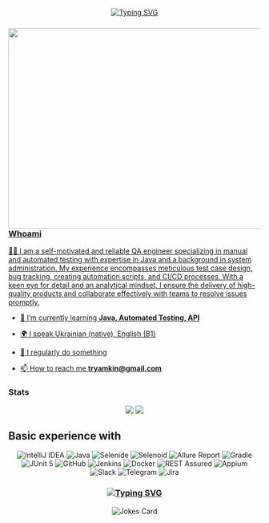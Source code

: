 <p align="center">
<a href="https://git.io/typing-svg"><img src="https://readme-typing-svg.herokuapp.com?font=Caveat&weight=700&size=72&pause=1000&color=323B4C&random=false&width=600&height=200&lines=Hi+there%EF%BC%8CI'm+Taras!" alt="Typing SVG" /></a>
  <!--  <img align src="path here / about.gif" /> --!>  
</p>
  <!--    <a href="https://github.com/tryamkin/tryamkin/blob/main/cvTShevhchenko_en_v3.pdf" download="cvTShevhchenko_en_v3.pdf"><img  height = 280 align="right" src="https://github.com/tryamkin/tryamkin/blob/main/download.jpg" alt="My_cv"></a> --!>  
 <a href="https://github.com/tryamkin/tryamkin/blob/main/cvTShevhchenko_en_v3.pdf" download="cvTShevhchenko_en_v3.pdf">
  <img align="right" src="https://github.com/tryamkin/tryamkin/blob/main/terminal.gif" width="600" height="400" />

### Whoami
<p align="left">
🙋‍♂️ I  am  a  self-motivated  and  reliable  QA  engineer  specializing  in  manual  and
automated  testing  with  expertise  in  Java  and  a  background  in  system
administration. My experience encompasses meticulous test case design, bug
tracking, creating automation scripts, and CI/CD processes. With a keen eye
for  detail  and  an  analytical  mindset,  I  ensure  the  delivery  of  high-quality
products and collaborate effectively with teams to resolve issues promptly.

- 🌱 I’m currently learning **Java, Automated Testing, API**

- 🌍 I speak Ukrainian (native), English (B1)

- 📝 I regularly do something 

- 📫 How to reach me **tryamkin@gmail.com**
</p>

### Stats
<p align="center">
 <img height = 180 src="https://github-readme-stats.vercel.app/api?username=tryamkin&show_icons=true&theme=transparent" />
 <img height = 180 src="https://github-readme-stats.vercel.app/api/top-langs/?username=tryamkin&layout=compact" />
</p>


## Basic experience with

<p align="center">
    <img title="IntelliJ IDEA" src="https://img.shields.io/badge/-IntelliJ%20IDEA-ffc933?style=for-the-badge">
    <img title="Java" src="https://img.shields.io/badge/-Java-7e06ff?logo=java&style=for-the-badge">
    <img title="Selenide" src="https://img.shields.io/badge/-Selenide-ffc933?style=for-the-badge">
    <img title="Selenoid" src="https://img.shields.io/badge/-Selenoid-7e06ff?style=for-the-badge">
    <img title="Allure Report" src="https://img.shields.io/badge/-Allure%20Report-ffc933?style=for-the-badge">
    <img title="Gradle" src="https://img.shields.io/badge/-Gradle-7e06ff?logo=gradle&style=for-the-badge">
    <img title="JUnit 5" src="https://img.shields.io/badge/-JUnit%205-ffc933?logo=junit5&style=for-the-badge">
    <img title="GitHub" src="https://img.shields.io/badge/-GitHub-7e06ff?logo=github&style=for-the-badge">
    <img title="Jenkins" src="https://img.shields.io/badge/-Jenkins-ffc933?logo=jenkins&style=for-the-badge">
    <img title="Docker" src="https://img.shields.io/badge/-Docker-7e06ff?logo=docker&style=for-the-badge"> 
    <img title="REST Assured" src="https://img.shields.io/badge/-REST%20Assured-7e06ff?style=for-the-badge">
    <img title="Appium" src="https://img.shields.io/badge/-Appium-ffc933?style=for-the-badge">
    <img title="Slack" src="https://img.shields.io/badge/-Slack-ffc933?logo=slack&style=for-the-badge">
    <img title="Telegram" src="https://img.shields.io/badge/-Telegram-7e06ff?logo=telegram&style=for-the-badge">
    <img title="Jira" src="https://img.shields.io/badge/-Jira-ffc933?logo=jira&style=for-the-badge">
</p>




###   <p align="center"> <a href="https://git.io/typing-svg"><img src="https://readme-typing-svg.herokuapp.com?font=Caveat&weight=700&size=36&pause=1000&color=323B4C&random=false&width=235&height=150&lines=Have+a+nice+day!" alt="Typing SVG" /></a> </p>
<p align="center">  <img align="center" src="https://readme-jokes.vercel.app/api?hideBorder&theme=vue&qColor=%2787B1FF&aColor=%2787B1FF" alt="Jokes Card" /></p>
